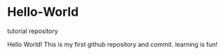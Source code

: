 # Hello-World
tutorial repository

Hello World! 
This is my first github repository and commit.
learning is fun!
